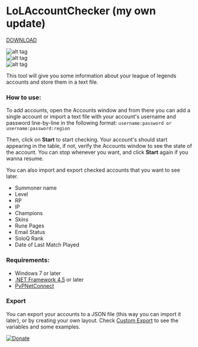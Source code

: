 # LoLAccountChecker (my own update)

[DOWNLOAD](https://github.com/yokrysty/LoLAccountChecker/raw/master/LoLAccountChecker.zip)

![alt tag](https://raw.githubusercontent.com/yokrysty/LoLAccountChecker/master/preview_001.jpg)
<br>
![alt tag](https://raw.githubusercontent.com/yokrysty/LoLAccountChecker/master/preview_002.jpg)
<br>
![alt tag](https://raw.githubusercontent.com/yokrysty/LoLAccountChecker/master/preview_003.jpg)
<br>

This tool will give you some information about your league of legends accounts and store them in a text file.

### How to use:
To add accounts, open the Accounts window and from there you can add a single account or import a text file with your account's username and password line-by-line in the following format:
``
username:password or username:password:region
``

Then, click on **Start** to start checking. Your account's should start appearing in the table, if not, verify the Accounts window to see the state of the account. You can stop whenever you want, and click **Start** again if you wanna resume.
 
You can also import and export checked accounts that you want to see later.

* Summoner name
* Level
* RP
* IP
* Champions
* Skins
* Rune Pages
* Email Status
* SoloQ Rank
* Date of Last Match Played

### Requirements:
 * Windows 7 or later
 * [.NET Framework 4.5](https://www.microsoft.com/en-us/download/details.aspx?id=30653) or later
 * [PvPNetConnect](https://github.com/DarkActive/PVPNetConnect)

### Export
You can export your accounts to a JSON file (this way you can import it later), or by creating your own layout. Check [Custom Export](https://github.com/yokrysty/LoLAccountChecker/blob/master/Custom%20Export.md) to see the variables and some examples.

[![Donate](https://www.paypalobjects.com/en_US/i/btn/btn_donate_LG.gif)](https://www.paypal.com/cgi-bin/webscr?cmd=_s-xclick&hosted_button_id=X9559SH2MKQ7S)
